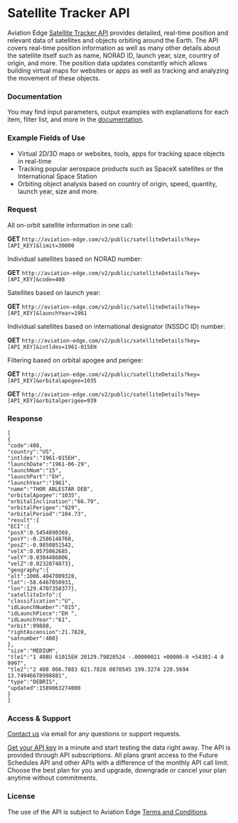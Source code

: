 # Satellite Tracker API
Aviation Edge [Satellite Tracker API](https://aviation-edge.com/satellite-tracking-api/) provides detailed, real-time position and relevant data of satellites and objects orbiting around the Earth. The API covers real-time position information as well as many other details about the satellite itself such as name, NORAD ID, launch year, size, country of origin, and more. The position data updates constantly which allows building virtual maps for websites or apps as well as tracking and analyzing the movement of these objects.

### Documentation
You may find input parameters, output examples with explanations for each item, filter list, and more in the [documentation](https://aviation-edge.com/developers/).

### Example Fields of Use
- Virtual 2D/3D maps or websites, tools, apps for tracking space objects in real-time
- Tracking popular aerospace products such as SpaceX satellites or the International Space Station
- Orbiting object analysis based on country of origin, speed, quantity, launch year, size and more.

### Request 
All on-orbit satellite information in one call:

**GET** `http://aviation-edge.com/v2/public/satelliteDetails?key=[API_KEY]&limit=30000`

Individual satellites based on NORAD number:

**GET** `http://aviation-edge.com/v2/public/satelliteDetails?key=[API_KEY]&code=408`

Satellites based on launch year:

**GET** `http://aviation-edge.com/v2/public/satelliteDetails?key=[API_KEY]&launchYear=1961`

Individual satellites based on international designator (NSSDC ID) number:

**GET** `http://aviation-edge.com/v2/public/satelliteDetails?key=[API_KEY]&intldes=1961-015EH`

Filtering based on orbital apogee and perigee:

**GET** `http://aviation-edge.com/v2/public/satelliteDetails?key=[API_KEY]&orbitalapogee=1035`

**GET** `http://aviation-edge.com/v2/public/satelliteDetails?key=[API_KEY]&orbitalperigee=939`

### Response
```
[
{
"code":408,
"country":"US",
"intldes":"1961-015EH",
"launchDate":"1961-06-29",
"launchNum":"15",
"launchPart":"EH",
"launchYear":"1961",
"name":"THOR ABLESTAR DEB",
"orbitalApogee":"1035",
"orbitalInclination":"66.79",
"orbitalPerigee":"929",
"orbitalPeriod":"104.73",
"result":{
"ECI":{
"posX":0.5454890369,
"posY":-0.2586148768,
"posZ":-0.9850851542,
"velX":0.0575062685,
"velY":0.0304486006,
"velZ":0.0232874073},
"geography":{
"alt":1006.4047009328,
"lat":-58.6467050931,
"lon":129.4707358377},
"satelliteInfo":{
"classification":"U",
"idLaunchNumber":"015",
"idLaunchPiece":"EH ",
"idLaunchYear":"61",
"orbit":99888,
"rightAscension":21.7828,
"satnumber":408}
},
"size":"MEDIUM",
"tle1":"1 408U 61015EH 20129.79820524 -.00000021 +00000-0 +54301-4 0 9997",
"tle2":"2 408 066.7883 021.7828 0070545 199.3274 220.5694 13.74946678998881",
"type":"DEBRIS",
"updated":1589063274000
}
]
```

### Access & Support
[Contact us](https://aviation-edge.com/contact/) via email for any questions or support requests.

[Get your API key](https://aviation-edge.com/premium-api/) in a minute and start testing the data right away. The API is provided through API subscriptions. All plans grant access to the Future Schedules API and other APIs with a difference of the monthly API call limit. Choose the best plan for you and upgrade, downgrade or cancel your plan anytime without  commitments.

### License
The use of the API is subject to Aviation Edge [Terms and Conditions](https://aviation-edge.com/api-terms-of-service/).
